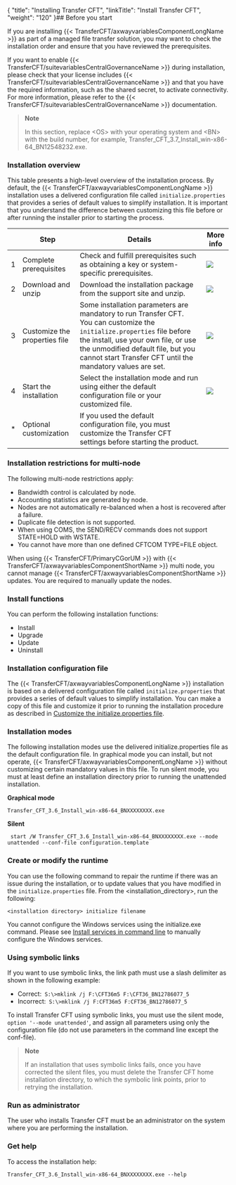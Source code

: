 {
    "title": "Installing Transfer CFT",
    "linkTitle": "Install Transfer CFT",
    "weight": "120"
}## Before you start

If you are installing {{< TransferCFT/axwayvariablesComponentLongName  >}} as part of a managed file transfer solution, you may want to check the installation order and ensure that you have reviewed the prerequisites.

If you want to enable {{< TransferCFT/suitevariablesCentralGovernanceName  >}} during installation, please check that your license includes {{< TransferCFT/suitevariablesCentralGovernanceName  >}} and that you have the required information, such as the shared secret, to activate connectivity. For more information, please refer to the {{< TransferCFT/suitevariablesCentralGovernanceName  >}} documentation.

> **Note**
>
> In this section, replace &lt;OS> with your operating system and &lt;BN> with the build number, for example, Transfer\_CFT\_3.7\_Install\_win-x86-64\_BN12548232.exe.

### Installation overview

This table presents a high-level overview of the installation process. By default, the {{< TransferCFT/axwayvariablesComponentLongName  >}} installation uses a delivered configuration file called <span class="code">`initialize.properties`</span> that provides a series of default values to simplify installation. It is important that you understand the difference between customizing this file before or after running the installer prior to starting the process.


|   | Step  | Details  | More info  |
| --- | --- | --- | --- |
| 1  | Complete prerequisites  | Check and fulfill prerequisites such as obtaining a key or system-specific prerequisites.  | <a href="prereqs_overview">![](/Images/TransferCFT/severityInformation_alt.gif)</a>  |
| 2  | Download and unzip  | Download the installation package from the support site and unzip.  | <a href="#Download">![](/Images/TransferCFT/severityInformation_alt.gif)</a>  |
| 3  | Customize the properties file  | Some installation parameters are mandatory to run Transfer CFT.<br/> You can customize the <span ><code>initialize.properties</code></span> file before the install, use your own file, or use the unmodified default file, but you cannot start Transfer CFT until the mandatory values are set. | <a href="properties_file_win">![](/Images/TransferCFT/severityInformation_alt.gif)</a>  |
| 4  | Start the installation  | Select the installation mode and run using either the default configuration file or your customized file.  | <a href="install_transfer_cft_1">![](/Images/TransferCFT/severityInformation_alt.gif)</a>  |
| *  | Optional customization  | If you used the default configuration file, you must customize the Transfer CFT settings before starting the product.  |   |


### Installation restrictions for multi-node

The following multi-node restrictions apply:

- Bandwidth control is calculated by node.
- Accounting statistics are generated by node.
- Nodes are not automatically re-balanced when a host is recovered after a failure.
- Duplicate file detection is not supported.
- When using COMS, the SEND/RECV commands does not support STATE=HOLD with WSTATE.
- You cannot have more than one defined CFTCOM TYPE=FILE object.

When using {{< TransferCFT/PrimaryCGorUM  >}} with {{< TransferCFT/axwayvariablesComponentShortName  >}} multi node, you cannot manage {{< TransferCFT/axwayvariablesComponentShortName  >}} updates. You are required to manually update the nodes.

### Install functions

You can perform the following installation functions:

- Install
- Upgrade
- Update
- Uninstall

### Installation configuration file

The {{< TransferCFT/axwayvariablesComponentLongName  >}} installation is based on a delivered configuration file called <span class="code">`initialize.properties`</span> that provides a series of default values to simplify installation. You can make a copy of this file and customize it prior to running the installation procedure as described in [Customize the initialize.properties file](properties_file_win).

### Installation modes

The following installation modes use the delivered initialize.properties file as the default configuration file. In graphical mode you can install, but not operate, {{< TransferCFT/axwayvariablesComponentLongName  >}} without customizing certain mandatory values in this file. To run silent mode, you must at least define an installation directory prior to running the unattended installation.

****Graphical mode****

`Transfer_CFT_3.6_Install_win-x86-64_BNXXXXXXXX.exe`

****Silent****

` start /W Transfer_CFT_3.6_Install_win-x86-64_BNXXXXXXXX.exe --mode unattended --conf-file configuration.template`

### Create or modify the runtime

You can use the following command to repair the runtime if there was an issue during the installation, or to update values that you have modified in the <span class="code">`initialize.properties`</span> file. From the &lt;installation\_directory>, run the following:

`<installation directory> initialize filename`

You cannot configure the Windows services using the initialize.exe command. Please see [Install services in command line](../install_services_command_line) to manually configure the Windows services.

### Using symbolic links

If you want to use symbolic links, the link path must use a slash delimiter as shown in the following example:

- Correct:` S:\>mklink /j F:\CFT36m5 F:\CFT36_BN12786077_5`
- Incorrect:` S:\>mklink /j F:CFT36m5 F:CFT36_BN12786077_5`

To install Transfer CFT using symbolic links, you must use the silent mode, <span class="code">`option '--mode unattended'`</span>, and assign all parameters using only the configuration file (do not use parameters in the command line except the conf-file).

> **Note**
>
> If an installation that uses symbolic links fails, once you have corrected the silent files, you must delete the Transfer CFT home installation directory, to which the symbolic link points, prior to retrying the installation.

### Run as administrator

The user who installs Transfer CFT must be an administrator on the system where you are performing the installation.

### Get help

To access the installation help:

`Transfer_CFT_3.6_Install_win-x86-64_BNXXXXXXXX.exe --help`
